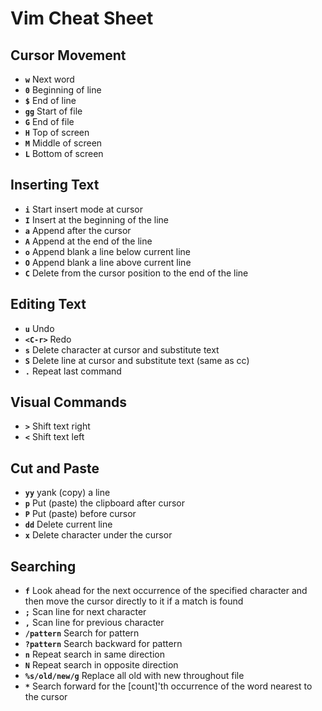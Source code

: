 # Vim Cheat Sheet

## Cursor Movement

* **`w`** Next word
* **`0`** Beginning of line
* **`$`** End of line
* **`gg`** Start of file
* **`G`** End of file
* **`H`** Top of screen
* **`M`** Middle of screen
* **`L`** Bottom of screen

## Inserting Text

* **`i`** Start insert mode at cursor
* **`I`** Insert at the beginning of the line
* **`a`** Append after the cursor
* **`A`** Append at the end of the line
* **`o`** Append blank a line below current line
* **`O`** Append blank a line above current line
* **`C`** Delete from the cursor position to the end of the line

## Editing Text

* **`u`** Undo
* **`<C-r>`** Redo
* **`s`** Delete character at cursor and substitute text
* **`S`** Delete line at cursor and substitute text (same as cc)
* **`.`** Repeat last command

## Visual Commands

* **`>`** Shift text right
* **`<`** Shift text left

## Cut and Paste

* **`yy`** yank (copy) a line
* **`p`** Put (paste) the clipboard after cursor
* **`P`** Put (paste) before cursor
* **`dd`** Delete current line
* **`x`** Delete character under the cursor

## Searching

* **`f`** Look ahead for the next occurrence of the specified character and then move the cursor directly to it if a match is found
* **`;`** Scan line for next character
* **`,`** Scan line for previous character
* **`/pattern`** Search for pattern
* **`?pattern`** Search backward for pattern
* **`n`** Repeat search in same direction
* **`N`** Repeat search in opposite direction
* **`%s/old/new/g`** Replace all old with new throughout file
* **`*`** Search forward for the [count]'th occurrence of the word nearest to the cursor

